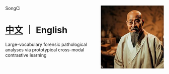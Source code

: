 SongCi <img src="docs/songci.jpg" width="200px" align="right" />


[中文](https://github.com/shenxiaochenn/SongCi/blob/master/README_CN.md) ｜ English
===========
Large-vocabulary forensic pathological analyses via prototypical cross-modal contrastive learning
